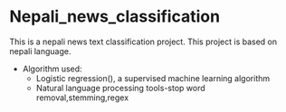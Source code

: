 # Nepali_news_classification
This is a nepali news text classification project. This project is based on nepali language.
<br>
- Algorithm used:
  - Logistic regression(), a supervised machine learning algorithm
  - Natural language processing tools-stop word removal,stemming,regex
